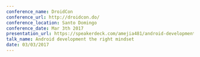 ```yaml
---
conference_name: DroidCon
conference_url: http://droidcon.do/
conference_location: Santo Domingo
conference_date: Mar 3th 2017
presentation_url: https://speakerdeck.com/amejia481/android-development-the-right-mindset-droidcon-santo-domingo
talk_name: Android development the right mindset
date: 03/03/2017
---
```

